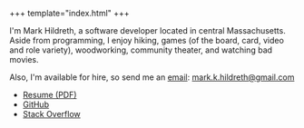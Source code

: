 +++
template="index.html"
+++

I'm Mark Hildreth, a software developer located in central Massachusetts. Aside from programming, I enjoy hiking, games (of the board, card, video and role variety), woodworking, community theater, and watching bad movies.

Also, I'm available for hire, so send me an [email](mailto:mark.k.hildreth@gmail.com): mark.k.hildreth@gmail.com

* [Resume (PDF)](/MarkHildreth-Resume.pdf)
* [GitHub](https://github.com/markhildreth)
* [Stack Overflow](https://stackoverflow.com/users/272520/mark-hildreth)
